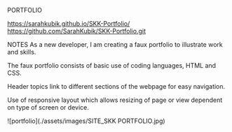PORTFOLIO

<https://sarahkubik.github.io/SKK-Portfolio/>
<https://github.com/SarahKubik/SKK-Portfolio.git>

NOTES
As a new developer, I am creating a faux portfolio to illustrate work and skills.

The faux portfolio consists of basic use of coding languages, HTML and CSS.

Header topics link to different sections of the webpage for easy navigation.

Use of responsive layout which allows resizing of page or view dependent on type of screen or device.

![portfolio](./assets/images/SITE_SKK PORTFOLIO.jpg)

